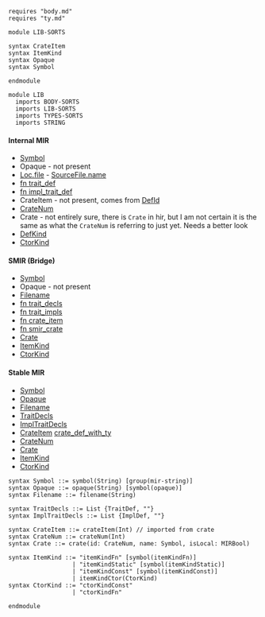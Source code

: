 ```k
requires "body.md"
requires "ty.md"

module LIB-SORTS

syntax CrateItem
syntax ItemKind
syntax Opaque
syntax Symbol

endmodule

module LIB
  imports BODY-SORTS
  imports LIB-SORTS
  imports TYPES-SORTS
  imports STRING
```

#### Internal MIR
- [Symbol](https://github.com/runtimeverification/rust/blob/85f90a461262f7ca37a6e629933d455fa9c3ee48/compiler/rustc_span/src/symbol.rs#L2233-L2243)
- Opaque - not present
- [Loc.file](https://github.com/runtimeverification/rust/blob/85f90a461262f7ca37a6e629933d455fa9c3ee48/compiler/rustc_span/src/lib.rs#L2383) - [SourceFile.name](https://github.com/runtimeverification/rust/blob/85f90a461262f7ca37a6e629933d455fa9c3ee48/compiler/rustc_span/src/lib.rs#L1583)
- [fn trait_def](https://github.com/runtimeverification/rust/blob/85f90a461262f7ca37a6e629933d455fa9c3ee48/compiler/rustc_hir_analysis/src/collect.rs#L1101-L1135)
- [fn impl_trait_def](https://github.com/runtimeverification/rust/blob/85f90a461262f7ca37a6e629933d455fa9c3ee48/compiler/rustc_middle/src/ty/context.rs#L2746-L2758)
- CrateItem - not present, comes from [DefId](https://github.com/runtimeverification/rust/blob/85f90a461262f7ca37a6e629933d455fa9c3ee48/compiler/rustc_span/src/def_id.rs#L216-L235)
- [CrateNum](https://github.com/runtimeverification/rust/blob/85f90a461262f7ca37a6e629933d455fa9c3ee48/compiler/rustc_span/src/def_id.rs#L17-L21)
- Crate - not entirely sure, there is `Crate` in hir, but I am not certain it is the same as what the `CrateNum` is referring to just yet. Needs a better look
- [DefKind](https://github.com/runtimeverification/rust/blob/85f90a461262f7ca37a6e629933d455fa9c3ee48/compiler/rustc_hir/src/def.rs#L49-L134)
- [CtorKind](https://github.com/runtimeverification/rust/blob/85f90a461262f7ca37a6e629933d455fa9c3ee48/compiler/rustc_hir/src/def.rs#L26-L33)

#### SMIR (Bridge)
- [Symbol](https://github.com/runtimeverification/rust/blob/9131ddf5faba14fab225a7bf8ef5ee5dafe12e3b/compiler/rustc_smir/src/rustc_smir/convert/mod.rs#L73-L79)
- Opaque - not present
- [Filename](https://github.com/runtimeverification/rust/blob/9131ddf5faba14fab225a7bf8ef5ee5dafe12e3b/compiler/rustc_smir/src/rustc_smir/context.rs#L279-L288)
- [fn trait_decls](https://github.com/runtimeverification/rust/blob/9131ddf5faba14fab225a7bf8ef5ee5dafe12e3b/compiler/rustc_smir/src/rustc_smir/context.rs#L112-L119)
- [fn trait_impls](https://github.com/runtimeverification/rust/blob/9131ddf5faba14fab225a7bf8ef5ee5dafe12e3b/compiler/rustc_smir/src/rustc_smir/context.rs#L138-L145)
- [fn crate_item](https://github.com/runtimeverification/rust/blob/9131ddf5faba14fab225a7bf8ef5ee5dafe12e3b/compiler/rustc_smir/src/rustc_internal/mod.rs#L80-L82)
- [fn smir_crate](https://github.com/runtimeverification/rust/blob/9131ddf5faba14fab225a7bf8ef5ee5dafe12e3b/compiler/rustc_smir/src/rustc_smir/mod.rs#L91C29-L91C45)
- [Crate](https://github.com/runtimeverification/rust/blob/9131ddf5faba14fab225a7bf8ef5ee5dafe12e3b/compiler/rustc_smir/src/rustc_smir/mod.rs#L86-L92)
- [ItemKind](https://github.com/runtimeverification/rust/blob/9131ddf5faba14fab225a7bf8ef5ee5dafe12e3b/compiler/rustc_smir/src/rustc_smir/mod.rs#L94-L127)
- [CtorKind](https://github.com/runtimeverification/rust/blob/9131ddf5faba14fab225a7bf8ef5ee5dafe12e3b/compiler/rustc_smir/src/rustc_smir/mod.rs#L124-L125)

#### Stable MIR
- [Symbol](https://github.com/runtimeverification/rust/blob/9131ddf5faba14fab225a7bf8ef5ee5dafe12e3b/compiler/stable_mir/src/lib.rs#L44)
- [Opaque](https://github.com/runtimeverification/rust/blob/9131ddf5faba14fab225a7bf8ef5ee5dafe12e3b/compiler/stable_mir/src/lib.rs#L215-L217)
- [Filename](https://github.com/runtimeverification/rust/blob/9131ddf5faba14fab225a7bf8ef5ee5dafe12e3b/compiler/stable_mir/src/lib.rs#L116)
- [TraitDecls](https://github.com/runtimeverification/rust/blob/9131ddf5faba14fab225a7bf8ef5ee5dafe12e3b/compiler/stable_mir/src/lib.rs#L72)
- [ImplTraitDecls](https://github.com/runtimeverification/rust/blob/9131ddf5faba14fab225a7bf8ef5ee5dafe12e3b/compiler/stable_mir/src/lib.rs#L75)
- [CrateItem](https://github.com/runtimeverification/rust/blob/9131ddf5faba14fab225a7bf8ef5ee5dafe12e3b/compiler/stable_mir/src/lib.rs#L121) [crate_def_with_ty](https://github.com/runtimeverification/rust/blob/9131ddf5faba14fab225a7bf8ef5ee5dafe12e3b/compiler/stable_mir/src/crate_def.rs#L126-L142)
- [CrateNum](https://github.com/runtimeverification/rust/blob/9131ddf5faba14fab225a7bf8ef5ee5dafe12e3b/compiler/stable_mir/src/lib.rs#L47)
- [Crate](https://github.com/runtimeverification/rust/blob/9131ddf5faba14fab225a7bf8ef5ee5dafe12e3b/compiler/stable_mir/src/lib.rs#L77-L83)
- [ItemKind](https://github.com/runtimeverification/rust/blob/9131ddf5faba14fab225a7bf8ef5ee5dafe12e3b/compiler/stable_mir/src/lib.rs#L102-L108)
- [CtorKind](https://github.com/runtimeverification/rust/blob/9131ddf5faba14fab225a7bf8ef5ee5dafe12e3b/compiler/stable_mir/src/lib.rs#L110-L114)

```k
syntax Symbol ::= symbol(String) [group(mir-string)]
syntax Opaque ::= opaque(String) [symbol(opaque)]
syntax Filename ::= filename(String)

syntax TraitDecls ::= List {TraitDef, ""}
syntax ImplTraitDecls ::= List {ImplDef, ""}

syntax CrateItem ::= crateItem(Int) // imported from crate
syntax CrateNum ::= crateNum(Int)
syntax Crate ::= crate(id: CrateNum, name: Symbol, isLocal: MIRBool)

syntax ItemKind ::= "itemKindFn" [symbol(itemKindFn)]
                  | "itemKindStatic" [symbol(itemKindStatic)]
                  | "itemKindConst" [symbol(itemKindConst)]
                  | itemKindCtor(CtorKind)
syntax CtorKind ::= "ctorKindConst"
                  | "ctorKindFn"

endmodule
```
